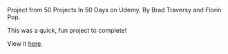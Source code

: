 Project from 50 Projects In 50 Days on Udemy.
By Brad Traversy and Florin Pop.

This was a quick, fun project to complete!

View it [here](https://sarahpolachek.github.io/Hidden-Search-Widget/).